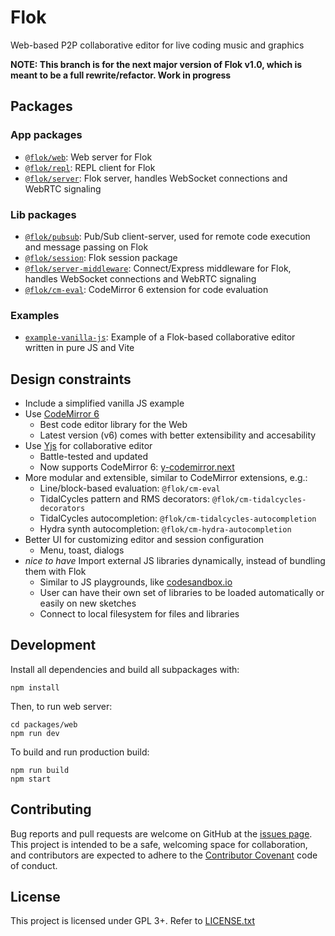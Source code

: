 # Flok

Web-based P2P collaborative editor for live coding music and graphics

**NOTE: This branch is for the next major version of Flok v1.0, which is meant
to be a full rewrite/refactor. Work in progress**

## Packages

### App packages

* [`@flok/web`](packages/web): Web server for Flok
* [`@flok/repl`](packages/repl): REPL client for Flok
* [`@flok/server`](packages/server): Flok server, handles WebSocket connections
  and WebRTC signaling

### Lib packages

* [`@flok/pubsub`](packages/pubsub): Pub/Sub client-server, used for remote code
  execution and message passing on Flok
* [`@flok/session`](packages/session): Flok session package
* [`@flok/server-middleware`](packages/server-middleware): Connect/Express
  middleware for Flok, handles WebSocket connections and WebRTC signaling
* [`@flok/cm-eval`](packages/cm-eval): CodeMirror 6 extension for code evaluation

### Examples

* [`example-vanilla-js`](packages/example-vanilla-js): Example of a Flok-based
  collaborative editor written in pure JS and Vite

## Design constraints

* Include a simplified vanilla JS example
* Use [CodeMirror 6](https://codemirror.net/)
    * Best code editor library for the Web
    * Latest version (v6) comes with better extensibility and accesability
* Use [Yjs](https://yjs.dev/) for collaborative editor
    * Battle-tested and updated
    * Now supports CodeMirror 6: [y-codemirror.next](https://github.com/yjs/y-codemirror.next)
* More modular and extensible, similar to CodeMirror extensions, e.g.:
    * Line/block-based evaluation: `@flok/cm-eval`
    * TidalCycles pattern and RMS decorators: `@flok/cm-tidalcycles-decorators`
    * TidalCycles autocompletion: `@flok/cm-tidalcycles-autocompletion`
    * Hydra synth autocompletion: `@flok/cm-hydra-autocompletion`
* Better UI for customizing editor and session configuration
    * Menu, toast, dialogs
* *nice to have* Import external JS libraries dynamically, instead of bundling
  them with Flok
    * Similar to JS playgrounds, like [codesandbox.io](https://codesandbox.io/)
    * User can have their own set of libraries to be loaded automatically or
      easily on new sketches
    * Connect to local filesystem for files and libraries

## Development

Install all dependencies and build all subpackages with:

```
npm install
```

Then, to run web server:

```
cd packages/web
npm run dev
```

To build and run production build:

```
npm run build
npm start
```


## Contributing

Bug reports and pull requests are welcome on GitHub at the [issues
page](https://github.com/munshkr/flok). This project is intended to be a safe,
welcoming space for collaboration, and contributors are expected to adhere to
the [Contributor Covenant](http://contributor-covenant.org) code of conduct.


## License

This project is licensed under GPL 3+. Refer to [LICENSE.txt](LICENSE.txt)
